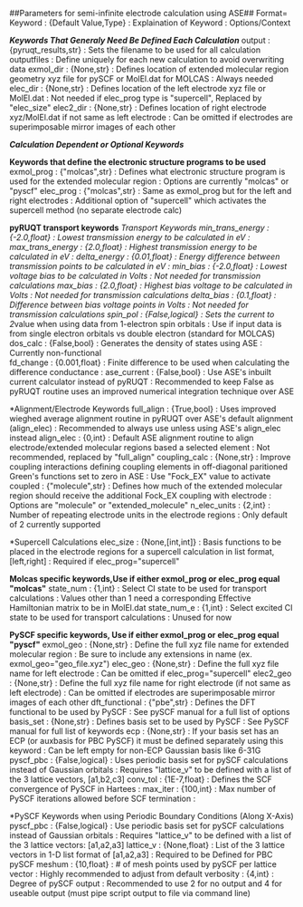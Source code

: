 ##Parameters for semi-infinite electrode calculation using ASE##
Format= Keyword : {Default Value,Type} : Explaination of Keyword : Options/Context

***Keywords That Generaly Need Be Defined Each Calculation***
output     : {pyruqt_results,str} : Sets the filename to be used for all calculation outputfiles                                      : Define uniquely for each new calculation to avoid overwriting data
exmol_dir : {None,str}           : Defines location of extended molecular region geometry xyz file for pySCF or MolEl.dat for MOLCAS : Always needed
elec_dir  : {None,str}           : Defines location of the left electrode xyz file or MolEl.dat                                      : Not needed if elec_prog type is "supercell", Replaced by "elec_size"
elec2_dir : {None,str}           : Defines location of right electrode xyz/MolEl.dat if not same as left electrode                   : Can be omitted if electrodes are superimposable mirror images of each other

***Calculation Dependent or Optional Keywords***

**Keywords that define the electronic structure programs to be used**
  exmol_prog : {"molcas",str} : Defines what electronic structure program is used for the extended molecular region : Options are currently "molcas" or "pyscf"
  elec_prog  : {"molcas",str} : Same as exmol_prog but for the left and right electrodes                            : Additional option of "supercell" which activates the supercell method (no separate electrode calc)

**pyRUQT transport keywords**
 *Transport Keywords
  min_trans_energy : {-2.0,float}    : Lowest transmission energy to be calculated  in eV                        :
  max_trans_energy : {2.0,float}     : Highest transmission energy to be calculated in eV                        :
  delta_energy     : {0.01,float}    : Energy difference between transmission points to be calculated in eV      :
  min_bias         : {-2.0,float}    : Lowest voltage bias to be calculated in Volts                             : Not needed for transmission calculations
  max_bias         : {2.0,float}     : Highest bias voltage to be calculated in Volts                            : Not needed for transmission calculations
  delta_bias       : {0.1,float}     : Difference between bias voltage points in Volts                           : Not needed for transmission calculations
  spin_pol         : {False,logical} : Sets the current to 2*value when using data from 1-electron spin orbitals : Use if input data is from single electron orbitals vs double electron (standard for MOLCAS)
  dos_calc         : {False,bool}    : Generates the density of states using ASE                                 : Currently non-functional         
  fd_change        : {0.001,float}   : Finite difference to be used when calculating the difference conductance  :
  ase_current      : {False,bool}    : Use ASE's inbuilt current calculator instead of pyRUQT                    : Recommended to keep False as pyRUQT routine uses an improved numerical integration technique over ASE

 *Alignment/Electrode Keywords
  full_align    : {True,bool}      : Uses improved wieghed average alignment routine in pyRUQT over ASE's default alignment (align_elec)                      : Recommended to always use unless using ASE's align_elec instead
  align_elec    : {0,int}          : Default ASE alignment routine to align electrode/extended molecular regions based a selected element                     : Not recommended, replaced by "full_align"
  coupling_calc : {None,str}       : Improve coupling interactions defining coupling elements in off-diagonal paritioned Green's functions set to zero in ASE : Use "Fock_EX" value to activate
  coupled       : {"molecule",str} : Defines how much of the extended molecular region should receive the additional Fock_EX coupling with electrode          : Options are "molecule" or "extended_molecule"
  n_elec_units  : {2,int}          : Number of repeating electrode units in the electrode regions                                                             : Only default of 2 currently supported

 *Supercell Calculations
  elec_size : {None,[int,int]} : Basis functions to be placed in the electrode regions for a supercell calculation in list format, [left,right] : Required if elec_prog="supercell"


**Molcas specific keywords,Use if either exmol_prog or elec_prog equal "molcas"**
  state_num   : {1,int} : Select CI state to be used for transport calculations         : Values other than 1 need a corresponding Effective Hamiltonian matrix to be in MolEl.dat
  state_num_e : {1,int} : Select excited CI state to be used for transport calculations : Unused for now


**PySCF specific keywords, Use if either exmol_prog or elec_prog equal "pyscf"**
  exmol_geo      : {None,str}      : Define the full xyz file name for extended molecular region                                               : Be sure to include any extensions in name (ex. exmol_geo="geo_file.xyz")
  elec_geo       : {None,str}      : Define the full xyz file name for left electrode                                                          : Can be omitted if elec_prog="supercell" 
  elec2_geo      : {None,str}      : Define the full xyz file name for right electrode (if not same as left electrode)                         : Can be omitted if electrodes are superimposable mirror images of each other
  dft_functional : {"pbe",str}     : Defines the DFT functional to be used by PySCF                                                            : See pySCF manual for a full list of options
  basis_set      : {None,str}      : Defines basis set to be used by PySCF                                                                     : See PySCF manual for full list of keywords
  ecp            : {None,str}      : If your basis set has an ECP (or auxbasis for PBC PySCF) it must be defined separately using this keyword : Can be left empty for non-ECP Gaussian basis like 6-31G
  pyscf_pbc      : {False,logical} : Uses periodic basis set for pySCF calculations instead of Gaussian orbitals                               : Requires "lattice_v" to be defined with a list of the 3 lattice vectors, [a1,b2,c3]
  conv_tol       : {1E-7,float}    : Defines the SCF convergence of PySCF in Hartees                                                           :
  max_iter       : {100,int}       : Max number of PySCF iterations allowed before SCF termination                                             :

 *PySCF Keywords when using Periodic Boundary Conditions (Along X-Axis)
  pyscf_pbc     : {False,logical} : Use periodic basis set for pySCF calculations instead of Gaussian orbitals : Requires "lattice_v" to be defined with a list of the 3 lattice vectors: [a1,a2,a3]
  lattice_v     : {None,float}    : List of the 3 lattice vectors in 1-D list format of [a1,a2,a3]             : Required to be Defined for PBC pySCF
  meshum        : {10,float}      : # of mesh points used by pySCF per lattice vector                          : Highly recommended to adjust from default
  verbosity     : {4,int}         : Degree of pySCF output                                                     : Recommended to use 2 for no output and 4 for useable output (must pipe script output to file via command line)
